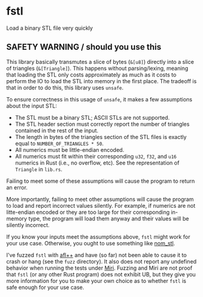 # fstl

Load a binary STL file very quickly

## SAFETY WARNING / should you use this

This library basically transmutes a slice of bytes (`&[u8]`) directly into a slice of triangles (`&[Triangle]`). This happens without parsing/lexing, meaning that loading the STL only costs approximately as much as it costs to perform the IO to load the STL into memory in the first place. The tradeoff is that in order to do this, this library uses `unsafe`.

To ensure correctness in this usage of `unsafe`, it makes a few assumptions about the input STL:
- The STL must be a binary STL; ASCII STLs are not supported.
- The STL header section must correctly report the number of triangles contained in the rest of the input.
- The length in bytes of the triangles section of the STL files is exactly equal to `NUMBER_OF_TRIANGLES * 50`.
- All numerics must be little-endian encoded.
- All numerics must fit within their corresponding `u32`, `f32`, and `u16` numerics in Rust (i.e., no overflow, etc). See the representation of `Triangle` in `lib.rs`.

Failing to meet some of these assumptions will cause the program to return an error.

More importantly, failing to meet other assumptions will cause the program to load and report incorrect values silently. For example, if numerics are not litte-endian encoded or they are too large for their corresponding in-memory type, the program will load them anyway and their values will be silently incorrect.

If you know your inputs meet the assumptions above, `fstl` might work for your use case. Otherwise, you ought to use something like [nom_stl](https://github.com/fast-radius/nom_stl).

I've fuzzed `fstl` with [afl++](https://github.com/AFLplusplus/AFLplusplus) and have (so far) not been able to cause it to crash or hang (see the `fuzz` directory). It also does not report any undefined behavior when running the tests under [Miri](https://github.com/rust-lang/miri). Fuzzing and Miri are not proof that `fstl` (or any other Rust program) does not exhibit UB, but they give you more information for you to make your own choice as to whether `fstl` is safe enough for your use case.
